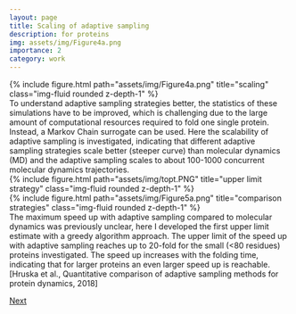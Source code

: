 ```yaml
---
layout: page
title: Scaling of adaptive sampling
description: for proteins
img: assets/img/Figure4a.png
importance: 2
category: work
---
```

<div class="row justify-content-sm-center">
    <div class="col-sm-5 mt-3 mt-md-0">
        {% include figure.html path="assets/img/Figure4a.png" title="scaling" class="img-fluid rounded z-depth-1" %}
    </div>

</div>
To understand adaptive sampling strategies better, the statistics of these simulations have to be improved, which is challenging due to the large amount of computational resources required to fold one single protein. Instead, a Markov Chain surrogate can be used. Here the scalability of adaptive sampling is investigated, indicating that different adaptive sampling strategies scale better (steeper curve) than molecular dynamics (MD) and the adaptive sampling scales to about 100-1000 concurrent molecular dynamics trajectories.

<div class="row justify-content-sm-center">
    <div class="col-sm-5 mt-3 mt-md-0">
        {% include figure.html path="assets/img/topt.PNG" title="upper limit strategy" class="img-fluid rounded z-depth-1" %}
    </div>
    <div class="col-sm-5 mt-3 mt-md-0">
        {% include figure.html path="assets/img/Figure5a.png" title="comparison strategies" class="img-fluid rounded z-depth-1" %}
    </div>
</div>
The maximum speed up with adaptive sampling compared to molecular dynamics was previously unclear, here I developed the first upper limit estimate with a greedy algorithm approach. The upper limit of the speed up with adaptive sampling reaches up to 20-fold for the small (<80 residues) proteins investigated. The speed up increases with the folding time, indicating that for larger proteins an even larger speed up is reachable. 
<div class="caption">
    [Hruska et al., Quantitative comparison of adaptive sampling methods for protein dynamics, 2018] 
</div>

[Next](../8_project)
